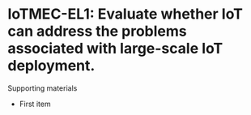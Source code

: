 # IoTMEC-EL1:  	Evaluate whether IoT can address the problems associated with large-scale IoT deployment.	 

Supporting materials

* First item